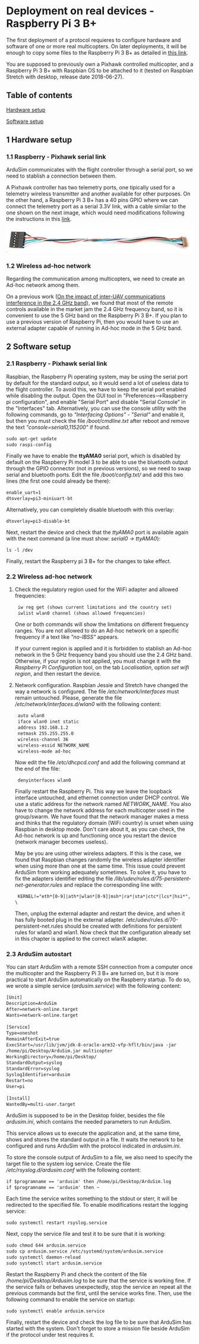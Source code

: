 # Deployment on real devices - Raspberry Pi 3 B+

The first deployment of a protocol requieres to configure hardware and software of one or more real multicopters. On later deployments, it will be enough to copy some files to the Raspberry Pi 3 B+ as detailed in [this link](setup.md).

You are supposed to previously own a Pixhawk controlled multicopter, and a Raspberry Pi 3 B+ with Raspbian OS to be attached to it (tested on Raspbian Stretch with desktop, release date 2018-06-27).

## Table of contents

[Hardware setup](#markdown-header-1-hardware-setup)

[Software setup](#markdown-header-2-software-setup)

## 1 Hardware setup

### 1.1 Raspberry - Pixhawk serial link

ArduSim communicates with the flight controller through a serial port, so we need to stablish a connection between them.

A Pixhawk controller has two telemetry ports, one tipically used for a telemetry wireless transmitter and another available for other purposes. On the other hand, a Raspberry Pi 3 B+ has a 40 pins GPIO where we can connect the telemetry port as a serial 3.3V link, with a cable similar to the one shown on the next image, which would need modifications following the instructions in this [link](http://ardupilot.org/dev/docs/raspberry-pi-via-mavlink.html).

![cable](DF13cable.jpg)

### 1.2 Wireless ad-hoc network

Regarding the communication among multicopters, we need to create an Ad-hoc network among them.

On a previous work ([On the impact of inter-UAV communications interference in the 2.4 GHz band](http://ieeexplore.ieee.org/document/7986413/)), we found that most of the remote controls available in the market jam the 2.4 GHz frequency band, so it is convenient to use the 5 GHz band on the Raspberry Pi 3 B+. If you plan to use a previous version of Raspberry Pi, then you would have to use an external adapter capable of running in Ad-hoc mode in the 5 GHz band.

## 2 Software setup

### 2.1 Raspberry - Pixhawk serial link

Raspbian, the Raspberry Pi operating system, may be using the serial port by default for the standard output, so it would send a lot of useless data to the flight controller. To avoid this, we have to keep the serial port enabled while disabling the output. Open the GUI tool in "Preferences-->Raspberry pi configuration", and enable "Serial Port" and disable "Serial Console" in the "Interfaces" tab. Alternatively, you can use the console utility with the following commands, go to *"Interfacing Options" - "Serial"* and enable it, but then you must check the file */boot/cmdline.txt* after reboot and remove the text *"console=serial0,115200"* if found.

    sudo apt-get update
    sudo raspi-config

Finally we have to enable the **ttyAMA0** serial port, which is disabled by default on the Raspberry Pi model 3 to be able to use the bluetooth output through the GPIO connector (not in previous versions), so we need to swap serial and bluetooth ports. Edit the file */boot/config.txt/* and add this two lines (the first one could already be there):

    enable_uart=1
    dtoverlay=pi3-miniuart-bt

Alternatively, you can completely disable bluetooth with this overlay:

    dtoverlay=pi3-disable-bt

Next, restart the device and check that the *ttyAMA0* port is available again with the next command (a line must show: *serial0 -> ttyAMA0*):

    ls -l /dev

Finally, restart the Raspberry pi 3 B+ for the changes to take effect.

### 2.2 Wireless ad-hoc network

1. Check the regulatory region used for the WiFi adapter and allowed frequencies:

        iw reg get (shows current limitations and the country set)
        iwlist wlan0 channel (shows allowed frequencies)

    One or both commands will show the limitations on different frequency ranges. You are not allowed to do an Ad-hoc network on a specific frequency if a text like *"no-IBSS"* appears.
    
    If your current region is applied and it is forbidden to stablish an Ad-hoc network in the 5 GHz frequency band you should use the 2.4 GHz band. Otherwise, if your region is not applied, you must change it with the *Raspberry Pi Configuration*  tool, on the tab *Localisation*, option *set wifi region*, and then restart the device.

2. Network configuration. Raspbian Jessie and Stretch have changed the way a network is configured. The file */etc/network/interfaces* must remain untouched. Please, generate the file */etc/network/interfaces.d/wlan0* with the following content:

        auto wlan0
        iface wlan0 inet static
        address 192.168.1.2
        netmask 255.255.255.0
        wireless-channel 36
        wireless-essid NETWORK_NAME
        wireless-mode ad-hoc

    Now edit the file */etc/dhcpcd.conf* and add the following command at the end of the file:
    
        denyinterfaces wlan0

    Finally restart the Raspberry Pi. This way we leave the loopback interface untouched, and ethernet connection under DHCP control. We use a static address for the network named *NETWORK_NAME*. You also have to change the network address for each multicopter used in the group/swarm. We have found that the network manager makes a mess and thinks that the regulatory domain (WiFi country) is unset when using Raspbian in desktop mode. Don't care about it, as you can check, the Ad-hoc network is up and functioning once you restart the device (network manager becomes useless).

    May be you are using other wireless adapters. If this is the case, we found that Raspbian changes randomly the wireless adapter identifier when using more than one at the same time. This issue could prevent ArduSim from working adequately sometimes. To solve it, you have to fix the adapters identifier editing the file */lib/udev/rules.d/75-persistent-net-generator.rules* and replace the corresponding line with:

        KERNEL!="eth*[0-9]|ath*|wlan*[0-9]|msh*|ra*|sta*|ctc*|lcs*|hsi*", \

    Then, unplug the external adapter and restart the device, and when it has fully booted plug in the  external adapter. /etc/udev/rules.d/70-persistent-net.rules should be created with definitions for persistent rules for wlan0 and wlan1. Now check that the configuration already set in this chapter is applied to the correct wlanX adapter.

### 2.3 ArduSim autostart

You can start ArduSim with a remote SSH connection from a computer once the multicopter and the Raspberry Pi 3 B+ are turned on, but it is more practical to start ArduSim automatically on the Raspberry startup. To do so, we wrote a simple service (*ardusim.service*) with the following content:

    [Unit]
    Description=ArduSim
    After=network-online.target
    Wants=network-online.target
    
    [Service]
    Type=oneshot
    RemainAfterExit=true
    ExecStart=/usr/lib/jvm/jdk-8-oracle-arm32-vfp-hflt/bin/java -jar /home/pi/Desktop/ArduSim.jar multicopter
    WorkingDirectory=/home/pi/Desktop/
    StandardOutput=syslog
    StandardError=syslog
    SyslogIdentifier=ardusim
    Restart=no
    User=pi
    
    [Install]
    WantedBy=multi-user.target

ArduSim is supposed to be in the Desktop folder, besides the file *ardusim.ini*, which contains the needed parameters to run ArduSim.

This service allows us to execute the application and, at the same time, shows and stores the standard output in a file. It waits the network to be configured and runs ArduSim with the protocol indicated in *ardusim.ini*.

To store the console output of ArduSim to a file, we also need to specify the target file to the system log service. Create the file */etc/rsyslog.d/ardusim.conf* with the following content:

    if $programname == 'ardusim' then /home/pi/Desktop/ArduSim.log
    if $programname == 'ardusim' then ~

Each time the service writes something to the stdout or sterr, it will be redirected to the specified file. To enable modifications restart the logging service:

    sudo systemctl restart rsyslog.service

Next, copy the service file and test it to be sure that it is working:

    sudo chmod 644 ardusim.service
    sudo cp ardusim.service /etc/systemd/system/ardusim.service
    sudo systemctl daemon-reload
    sudo systemctl start ardusim.service

Restart the Raspberry Pi and check the content of the file */home/pi/Desktop/Ardusim.log* to be sure that the service is working fine. If the service fails or behaves unexpectedly, stop the service an repeat all the previous commands but the first, until the service works fine. Then, use the following command to enable the service on startup:

    sudo systemctl enable ardusim.service

Finally, restart the device and check the log file to be sure that ArduSim has started with the system. Don't forget to store a mission file beside ArduSim if the protocol under test requires it.